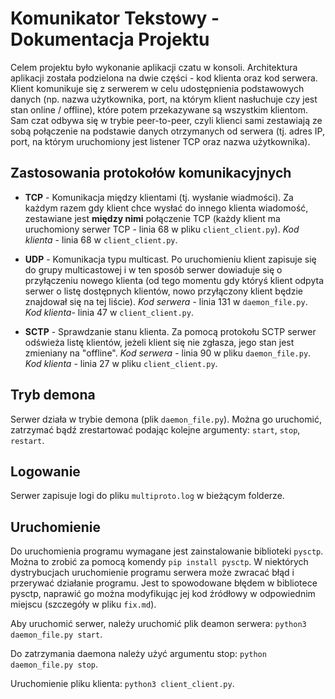 # Komunikator Tekstowy - Dokumentacja Projektu

Celem projektu było wykonanie aplikacji czatu w konsoli. 
Architektura aplikacji została podzielona na dwie części - kod klienta oraz kod serwera.
Klient komunikuje się z serwerem w celu udostępnienia podstawowych danych (np. nazwa użytkownika, port, na którym klient nasłuchuje czy jest stan online / offline), które potem przekazywane są wszystkim klientom. 
Sam czat odbywa się w trybie peer-to-peer, czyli klienci sami zestawiają ze sobą połączenie na podstawie danych otrzymanych od serwera (tj. adres IP, port, na którym uruchomiony jest listener TCP oraz nazwa użytkownika).  

## Zastosowania protokołów komunikacyjnych
- **TCP** - Komunikacja między klientami (tj. wysłanie wiadmości).
    Za każdym razem gdy klient chce wysłać do innego klienta wiadomość, zestawiane jest **między nimi** połączenie TCP (każdy klient ma uruchomiony serwer TCP - linia 68 w pliku `client_client.py`).
    *Kod klienta* - linia 68 w `client_client.py`.

- **UDP** - Komunikacja typu multicast. Po uruchomieniu klient zapisuje się do grupy multicastowej i w ten sposób serwer dowiaduje się o przyłączeniu nowego klienta (od tego momentu gdy któryś klient odpyta serwer o listę dostępnych klientów, nowo przyłączony klient będzie znajdował się na tej liście).
    *Kod serwera* - linia 131 w `daemon_file.py`.
    *Kod klienta*- linia 47 w `client_client.py`.

- **SCTP** - Sprawdzanie stanu klienta. Za pomocą protokołu SCTP serwer odświeża listę klientów, jeżeli klient się nie zgłasza, jego stan jest zmieniany na "offline".
    *Kod serwera* - linia 90 w pliku `daemon_file.py`.
    *Kod klienta* - linia 27 w pliku `client_client.py`.

## Tryb demona
Serwer działa w trybie demona (plik `daemon_file.py`). 
Można go uruchomić, zatrzymać bądź zrestartować podając kolejne argumenty: `start`, `stop`, `restart`.

## Logowanie
Serwer zapisuje logi do pliku `multiproto.log` w bieżącym folderze.

## Uruchomienie
Do uruchomienia programu wymagane jest zainstalowanie biblioteki `pysctp`. 
Można to zrobić za pomocą komendy `pip install pysctp`.
W niektórych dystrybucjach uruchomienie programu serwera może zwracać błąd i przerywać działanie programu.
Jest to spowodowane błędem w bibliotece pysctp, naprawić go można modyfikując jej kod źródłowy w odpowiednim miejscu (szczegóły w pliku `fix.md`).

Aby uruchomić serwer, należy uruchomić plik deamon serwera: `python3 daemon_file.py start`.

Do zatrzymania daemona należy użyć argumentu stop: `python daemon_file.py stop`.

Uruchomienie pliku klienta: `python3 client_client.py`. 
